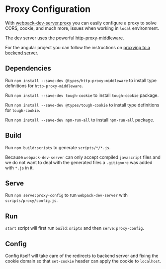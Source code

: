 # Proxy Configuration

With [webpack-dev-server.proxy](https://webpack.js.org/configuration/dev-server/#devserverproxy) you can easily configure a proxy to solve CORS, cookie, and much more, issues when working in `local` environment.

The dev server uses the powerful [http-proxy-middleware](https://github.com/chimurai/http-proxy-middleware).

For the angular project you can follow the instructions on [proxying to a beckend server](https://angular.io/guide/build#proxying-to-a-backend-server).

## Dependencies

Run `npm install --save-dev @types/http-proxy-middleware` to install type definitions for `http-proxy-middleware`.

Run `npm install --save-dev tough-cookie` to install `tough-cookie` package.

Run `npm install --save-dev @types/tough-cookie` to install type definitions for `tough-cookie`.

Run `npm install --save-dev npm-run-all` to install `npm-run-all` package.

## Build

Run `npm build:scripts` to generate `scripts/*/*.js`.

Because `webpack-dev-server` can only accept compiled `javascript` files and we do not want to deal with the generated files a `.gitignore` was added with `*.js` in it.

## Serve

Run `npm serve:proxy-config` to run `webpack-dev-server` with `scripts/proxy/config.js`.

## Run

`start` script will first run `build:sripts` and then `serve:proxy-config`.

## Config

Config itself will take care of the redirects to backend server and fixing the cookie domain so that `set-cookie` header can apply the cookie to `localhost`.